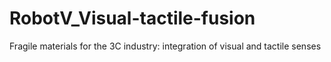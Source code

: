 # RobotV_Visual-tactile-fusion
Fragile materials for the 3C industry: integration of visual and tactile senses
